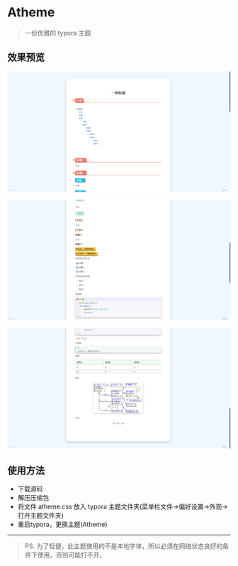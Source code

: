 # Atheme

> 一份优雅的 typora 主题

## 效果预览

![image-20231004183147767](./assets/image-20231004183147767.png)

![image-20231004183151948](./assets/image-20231004183151948.png)

![image-20231004183156064](./assets/image-20231004183156064.png)

## 使用方法

- 下载源码
- 解压压缩包
- 将文件 atheme.css 放入 typora 主题文件夹(菜单栏文件->偏好设置->外观->打开主题文件夹)
- 重启typora，更换主题(Atheme)

---

> PS. 为了轻便，此主题使用的不是本地字体，所以必须在网络状态良好的条件下使用，否则可能打不开。
